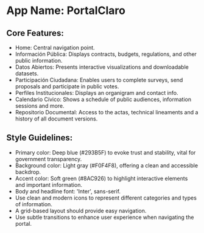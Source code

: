 # **App Name**: PortalClaro

## Core Features:

- Home: Central navigation point.
- Información Pública: Displays contracts, budgets, regulations, and other public information.
- Datos Abiertos: Presents interactive visualizations and downloadable datasets.
- Participación Ciudadana: Enables users to complete surveys, send proposals and participate in public votes.
- Perfiles Institucionales: Displays an organigram and contact info.
- Calendario Cívico: Shows a schedule of public audiences, information sessions and more.
- Repositorio Documental: Access to the actas, technical lineaments and a history of all document versions.

## Style Guidelines:

- Primary color: Deep blue (#293B5F) to evoke trust and stability, vital for government transparency.
- Background color: Light gray (#F0F4F8), offering a clean and accessible backdrop.
- Accent color: Soft green (#8AC926) to highlight interactive elements and important information.
- Body and headline font: 'Inter', sans-serif.
- Use clean and modern icons to represent different categories and types of information.
- A grid-based layout should provide easy navigation.
- Use subtle transitions to enhance user experience when navigating the portal.